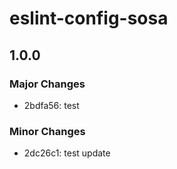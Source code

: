 # eslint-config-sosa

## 1.0.0

### Major Changes

- 2bdfa56: test

### Minor Changes

- 2dc26c1: test update

